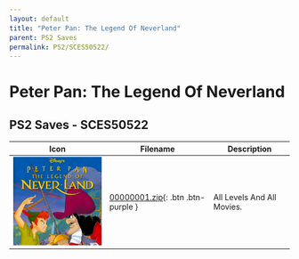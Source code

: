 ```yaml
---
layout: default
title: "Peter Pan: The Legend Of Neverland"
parent: PS2 Saves
permalink: PS2/SCES50522/
---
```

# Peter Pan: The Legend Of Neverland

## PS2 Saves - SCES50522

| Icon | Filename | Description |
|------|----------|-------------|
| ![Peter Pan: The Legend Of Neverland](icon0.png) | [00000001.zip](00000001.zip){: .btn .btn-purple } | All Levels And All Movies. |

